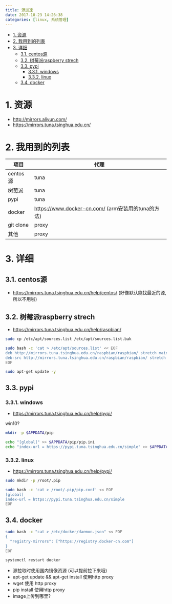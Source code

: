 ```yaml
---
title: 源加速
date: 2017-10-23 14:26:38
categories: [linux, 系统管理]
---
```



<!-- TOC -->

- [1. 资源](#1-资源)
- [2. 我用到的列表](#2-我用到的列表)
- [3. 详细](#3-详细)
    - [3.1. centos源](#31-centos源)
    - [3.2. 树莓派raspberry strech](#32-树莓派raspberry-strech)
    - [3.3. pypi](#33-pypi)
        - [3.3.1. windows](#331-windows)
        - [3.3.2. linux](#332-linux)
    - [3.4. docker](#34-docker)

<!-- /TOC -->

<a id="markdown-1-资源" name="1-资源"></a>
# 1. 资源
* http://mirrors.aliyun.com/
* https://mirrors.tuna.tsinghua.edu.cn/


<a id="markdown-2-我用到的列表" name="2-我用到的列表"></a>
# 2. 我用到的列表


项目|代理
-|-
centos源|tuna
树莓派|tuna
pypi|tuna
docker|https://www.docker-cn.com/  (arm安装用的tuna的方法)
git clone| proxy
其他| proxy


<a id="markdown-3-详细" name="3-详细"></a>
# 3. 详细
<a id="markdown-31-centos源" name="31-centos源"></a>
## 3.1. centos源
* https://mirrors.tuna.tsinghua.edu.cn/help/centos/ (好像默认能找最近的源,所以不用啦)

<a id="markdown-32-树莓派raspberry-strech" name="32-树莓派raspberry-strech"></a>
## 3.2. 树莓派raspberry strech

* https://mirrors.tuna.tsinghua.edu.cn/help/raspbian/

```bash
sudo cp /etc/apt/sources.list /etc/apt/sources.list.bak

sudo bash -c 'cat > /etc/apt/sources.list' << EOF
deb http://mirrors.tuna.tsinghua.edu.cn/raspbian/raspbian/ stretch main non-free contrib
deb-src http://mirrors.tuna.tsinghua.edu.cn/raspbian/raspbian/ stretch main non-free contrib
EOF

sudo apt-get update -y
```

<a id="markdown-33-pypi" name="33-pypi"></a>
## 3.3. pypi

<a id="markdown-331-windows" name="331-windows"></a>
### 3.3.1. windows

* https://mirrors.tuna.tsinghua.edu.cn/help/pypi/

win10?
```bash
mkdir -p $APPDATA/pip

echo "[global]" >> $APPDATA/pip/pip.ini
echo "index-url = https://pypi.tuna.tsinghua.edu.cn/simple" >> $APPDATA/pip/pip.ini
```

<a id="markdown-332-linux" name="332-linux"></a>
### 3.3.2. linux

* https://mirrors.tuna.tsinghua.edu.cn/help/pypi/

```bash
sudo mkdir -p /root/.pip

sudo bash -c 'cat > /root/.pip/pip.conf' << EOF
[global]
index-url = https://pypi.tuna.tsinghua.edu.cn/simple
EOF
```

<a id="markdown-34-docker" name="34-docker"></a>
## 3.4. docker

```bash
sudo bash -c "cat > /etc/docker/daemon.json" << EOF
{
  "registry-mirrors": ["https://registry.docker-cn.com"]
}
EOF

systemctl restart docker
```


* 源拉取时使用国内镜像资源 (可以提前拉下来哦)
* apt-get update && apt-get install 使用http proxy
* wget 使用 http proxy
* pip install 使用http proxy
* image上传到哪里?
